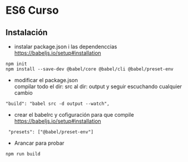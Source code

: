 # ES6 Curso

## Instalación
* instalar package.json i las dependenccias  
https://babeljs.io/setup#installation
```
npm init
npm install --save-dev @babel/core @babel/cli @babel/preset-env
```
* modificar el package.json  
compilar todo el dir: src al dir: output y seguir escuchando cualquier cambio
```
"build": "babel src -d output --watch",
```
* crear el babelrc y cofiguración para que compile  
https://babeljs.io/setup#installation
```
 "presets": ["@babel/preset-env"]
 ```
 * Arancar para probar
 ```
 npm run build
 ```